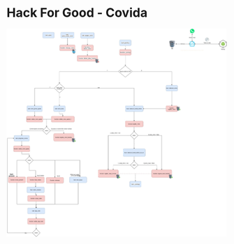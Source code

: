 # Hack For Good - Covida

![Diagrama](https://raw.githubusercontent.com/rafaeldefazio/hackforgood-covida/master/covida.jpg)
